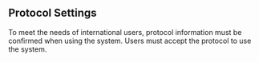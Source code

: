  ## Protocol Settings
To meet the needs of international users, protocol information must be confirmed when using the system. Users must accept the protocol to use the system.
